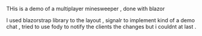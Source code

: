 THis is a demo of a multiplayer minesweeper , done with blazor

I used blazorstrap library to the layout , signalr to implement kind of a demo chat , tried to use fody to notify the clients the changes but i couldnt at  last .
